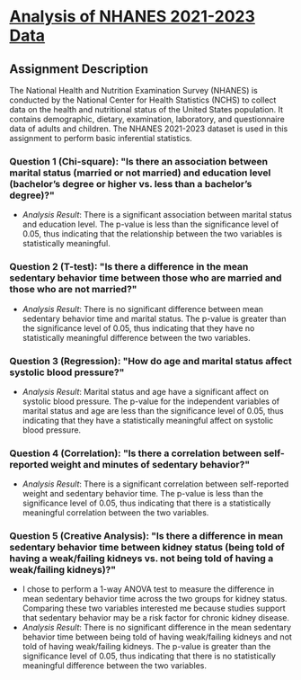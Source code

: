 # [Analysis of NHANES 2021-2023 Data](https://wwwn.cdc.gov/nchs/nhanes/continuousnhanes/default.aspx?Cycle=2021-2023 "Click to visit website")

## Assignment Description
The National Health and Nutrition Examination Survey (NHANES) is conducted by the National Center for Health Statistics (NCHS) to collect data on the health and nutritional status of the United States population. It contains demographic, dietary, examination, laboratory, and questionnaire data of adults and children. The NHANES 2021-2023 dataset is used in this assignment to perform basic inferential statistics.

### Question 1 (Chi-square): "Is there an association between marital status (married or not married) and education level (bachelor’s degree or higher vs. less than a bachelor’s degree)?"
- *Analysis Result*: There is a significant association between marital status and education level. The p-value is less than the significance level of 0.05, thus indicating that the relationship between the two variables is statistically meaningful.

### Question 2 (T-test): "Is there a difference in the mean sedentary behavior time between those who are married and those who are not married?"
- *Analysis Result*: There is no significant difference between mean sedentary behavior time and marital status. The p-value is greater than the significance level of 0.05, thus indicating that they have no statistically meaningful difference between the two variables.

### Question 3 (Regression): "How do age and marital status affect systolic blood pressure?"
- *Analysis Result*: Marital status and age have a significant affect on systolic blood pressure. The p-value for the independent variables of marital status and age are less than the significance level of 0.05, thus indicating that they have a statistically meaningful affect on systolic blood pressure.
  
### Question 4 (Correlation): "Is there a correlation between self-reported weight and minutes of sedentary behavior?"
- *Analysis Result*: There is a significant correlation between self-reported weight and sedentary behavior time. The p-value is less than the significance level of 0.05, thus indicating that there is a statistically meaningful correlation between the two variables.
  
### Question 5 (Creative Analysis): "Is there a difference in mean sedentary behavior time between kidney status (being told of having a weak/failing kidneys vs. not being told of having a weak/failing kidneys)?"
- I chose to perform a 1-way ANOVA test to measure the difference in mean sedentary behavior time across the two groups for kidney status. Comparing these two variables interested me because studies support that sedentary behavior may be a risk factor for chronic kidney disease.
- *Analysis Result*: There is no significant difference in the mean sedentary behavior time between being told of having weak/failing kidneys and not told of having weak/failing kidneys. The p-value is greater than the significance level of 0.05, thus indicating that there is no statistically meaningful difference between the two variables. 
